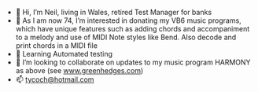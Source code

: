 - 👋 Hi, I’m Neil, living in Wales, retired Test Manager for banks
- 👀 As I am now 74, I’m interested in donating my VB6 music programs, which have unique features such as adding chords and accompaniment to a melody 
and use of MIDI Note styles like Bend. Also decode and print chords in a MIDI file
- 🌱 Learning Automated testing
- 💞️ I’m looking to collaborate on updates to my music program HARMONY as above (see www.greenhedges.com)
- 📫 tycoch@hotmail.com

<!---
tycoch/tycoch is a ✨ special ✨ repository because its `README.md` (this file) appears on your GitHub profile.
You can click the Preview link to take a look at your changes.
--->

